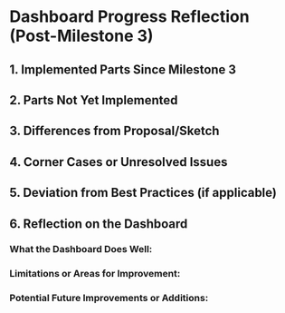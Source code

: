 # Dashboard Progress Reflection (Post-Milestone 3)

## 1. Implemented Parts Since Milestone 3


## 2. Parts Not Yet Implemented


## 3. Differences from Proposal/Sketch


## 4. Corner Cases or Unresolved Issues


## 5. Deviation from Best Practices (if applicable)

## 6. Reflection on the Dashboard


### What the Dashboard Does Well:

### Limitations or Areas for Improvement:


### Potential Future Improvements or Additions:

